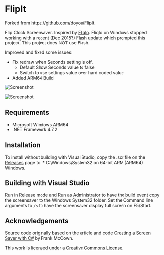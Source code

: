 # FlipIt
Forked from https://github.com/doyou/FlipIt.

Flip Clock Screensaver. Inspired by [Fliqlo](http://fliqlo.com/). Fliqlo on Windows stopped working with a recent (Dec 2015?) Flash update which prompted this project. This project does NOT use Flash.

Improved and fixed some issues:
* Fix redraw when Seconds setting is off.
    *  Default Show Seconds value to false
    *  Switch to use settings value over hard coded value
* Added ARM64 Build


![Screenshot](Screenshot.png)

![Screenshot](WorldTimes.png)

## Requirements

* Microsoft Windows ARM64
* .NET Framework 4.7.2

## Installation

To install without building with Visual Studio, copy the .scr file on the [Releases](https://github.com/tordona/FlipIt/releases) page to:
    * C:\Windows\System32 on 64-bit ARM (ARM64) Windows.

## Building with Visual Studio

Run in Release mode and Run as Administrator to have the build event copy the screensaver to the Windows System32 folder. Set the Command line arguments to `/s` to have the screensaver display full screen on F5/Start.

## Acknowledgements

Source code originally based on the article and code [Creating a Screen Saver with C#](http://www.harding.edu/fmccown/screensaver/screensaver.html) by Frank McCown.

This work is licensed under a [Creative Commons License](http://creativecommons.org/licenses/by-sa/2.0/).
